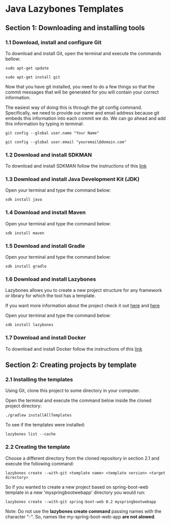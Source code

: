 # Java Lazybones Templates

## Section 1: Downloading and installing tools

### 1.1 Download, install and configure Git

To download and install Git, open the terminal and execute the commands bellow:

`sudo apt-get update`

`sudo apt-get install git`

Now that you have git installed, you need to do a few things so that the commit messages that will be generated for you will contain your correct information.

The easiest way of doing this is through the git config command. Specifically, we need to provide our name and email address because git embeds this information into each commit we do. We can go ahead and add this information by typing in terminal:

`git config --global user.name "Your Name"`

`git config --global user.email "youremail@domain.com"`

### 1.2 Download and install SDKMAN

To download and install SDKMAN follow the instructions of this [link](http://sdkman.io/install.html)

### 1.3 Download and install Java Development Kit (JDK)

Open your terminal and type the command below:

`sdk install java`

### 1.4 Download and install Maven

Open your terminal and type the command below:

`sdk install maven`

### 1.5 Download and install Gradle

Open your terminal and type the command below:

`sdk install gradle`

### 1.6 Download and install Lazybones

Lazybones allows you to create a new project structure for any framework or library for which the tool has a template. 

If you want more information about the project check it out [here](https://github.com/pledbrook/lazybones/) and [here](https://github.com/pledbrook/lazybones/wiki/Template-developers-guide)

Open your terminal and type the command below:

`sdk install lazybones`

### 1.7 Download and install Docker

To download and install Docker follow the instructions of this [link](DOCKERINSTALLATION.md)

## Section 2: Creating projects by template

### 2.1 Installing the templates

Using Git, clone this project to some directory in your computer.

Open the terminal and execute the command below inside the cloned  project directory:

`./gradlew installAllTemplates`

To see if the templates were installed:

`lazybones list --cache`

### 2.2 Creating the template

Choose a different directory from the cloned repository in section 2.1 and execute the following command:

`lazybones create --with-git <template name> <template version> <target directory>`

So if you wanted to create a new project based on spring-boot-web template in a new 'myspringbootwebapp' directory you would run:

`lazybones create --with-git spring-boot-web 0.2 myspringbootwebapp`

Note: Do not use the **lazybones create command** passing names with the character "-". So, names like my-spring-boot-web-app **are not alowed**.